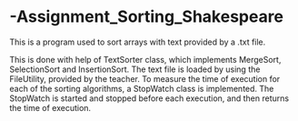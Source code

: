 # -Assignment_Sorting_Shakespeare

This is a program used to sort arrays with text provided by a .txt file.

This is done with help of TextSorter class, which implements MergeSort, SelectionSort and InsertionSort.
The text file is loaded by using the FileUtility, provided by the teacher.
To measure the time of execution for each of the sorting algorithms, 
a StopWatch class is implemented. The StopWatch is started and stopped before each execution,
and then returns the time of execution.
